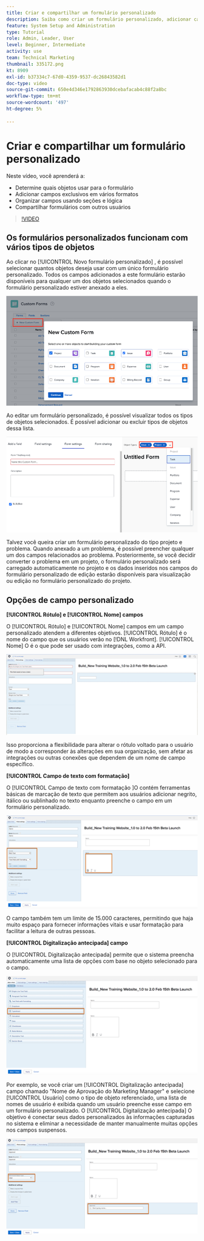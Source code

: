 ```yaml
---
title: Criar e compartilhar um formulário personalizado
description: Saiba como criar um formulário personalizado, adicionar campos exclusivos ao formulário, organizar campos usando seções e lógica e compartilhar formulários com usuários.
feature: System Setup and Administration
type: Tutorial
role: Admin, Leader, User
level: Beginner, Intermediate
activity: use
team: Technical Marketing
thumbnail: 335172.png
kt: 8909
exl-id: b37334c7-67d0-4359-9537-dc26843582d1
doc-type: video
source-git-commit: 650e4d346e1792863930dcebafacab4c88f2a8bc
workflow-type: tm+mt
source-wordcount: '497'
ht-degree: 5%

---
```


# Criar e compartilhar um formulário personalizado

Neste vídeo, você aprenderá a:

* Determine quais objetos usar para o formulário
* Adicionar campos exclusivos em vários formatos
* Organizar campos usando seções e lógica
* Compartilhar formulários com outros usuários

>[!VIDEO](https://video.tv.adobe.com/v/335172/?quality=12&learn=on)

## Os formulários personalizados funcionam com vários tipos de objetos

Ao clicar no [!UICONTROL Novo formulário personalizado] , é possível selecionar quantos objetos deseja usar com um único formulário personalizado. Todos os campos adicionados a este formulário estarão disponíveis para qualquer um dos objetos selecionados quando o formulário personalizado estiver anexado a eles.

![Janela de formulário personalizado mostrando o [!UICONTROL Novo formulário personalizado] opções de objeto](assets/create-custom-form.png)

Ao editar um formulário personalizado, é possível visualizar todos os tipos de objetos selecionados. É possível adicionar ou excluir tipos de objetos dessa lista.

![Janela de formulário personalizado mostrando os tipos de objeto selecionados durante a edição do formulário](assets/edit-custom-form.png)

Talvez você queira criar um formulário personalizado do tipo projeto e problema. Quando anexado a um problema, é possível preencher qualquer um dos campos relacionados ao problema. Posteriormente, se você decidir converter o problema em um projeto, o formulário personalizado será carregado automaticamente no projeto e os dados inseridos nos campos do formulário personalizado de edição estarão disponíveis para visualização ou edição no formulário personalizado do projeto.

## Opções de campo personalizado

**[!UICONTROL Rótulo] e [!UICONTROL Nome] campos**

O [!UICONTROL Rótulo] e [!UICONTROL Nome] campos em um campo personalizado atendem a diferentes objetivos. [!UICONTROL Rótulo] é o nome do campo que os usuários verão no [!DNL Workfront]. [!UICONTROL Nome] O é o que pode ser usado com integrações, como a API.

![Janela de formulário personalizado mostrando [!UICONTROL Rótulo] e [!UICONTROL Nome] campos](assets/custom-forms-field-label-and-name.png)

Isso proporciona a flexibilidade para alterar o rótulo voltado para o usuário de modo a corresponder às alterações em sua organização, sem afetar as integrações ou outras conexões que dependem de um nome de campo específico.

**[!UICONTROL Campo de texto com formatação]**

O [!UICONTROL Campo de texto com formatação ]O contém ferramentas básicas de marcação de texto que permitem aos usuários adicionar negrito, itálico ou sublinhado no texto enquanto preenche o campo em um formulário personalizado.

![Janela de formulário personalizado mostrando [!UICONTROL Campo de texto com formatação] opção](assets/custom-forms-text-field-with-formatting.png)

O campo também tem um limite de 15.000 caracteres, permitindo que haja muito espaço para fornecer informações vitais e usar formatação para facilitar a leitura de outras pessoas.

**[!UICONTROL Digitalização antecipada] campo**

O [!UICONTROL Digitalização antecipada] permite que o sistema preencha automaticamente uma lista de opções com base no objeto selecionado para o campo.

![Janela de formulário personalizado mostrando [!UICONTROL Digitalização antecipada] opção de campo](assets/custom-forms-typeahead-1.png)

Por exemplo, se você criar um [!UICONTROL Digitalização antecipada] campo chamado &quot;Nome de Aprovação do Marketing Manager&quot; e selecione [!UICONTROL Usuário] como o tipo de objeto referenciado, uma lista de nomes de usuário é exibida quando um usuário preenche esse campo em um formulário personalizado. O [!UICONTROL Digitalização antecipada] O objetivo é conectar seus dados personalizados às informações capturadas no sistema e eliminar a necessidade de manter manualmente muitas opções nos campos suspensos.

![Janela de formulário personalizado mostrando [!UICONTROL Digitalização antecipada] menu suspenso](assets/custom-forms-typeahead-2.png)
